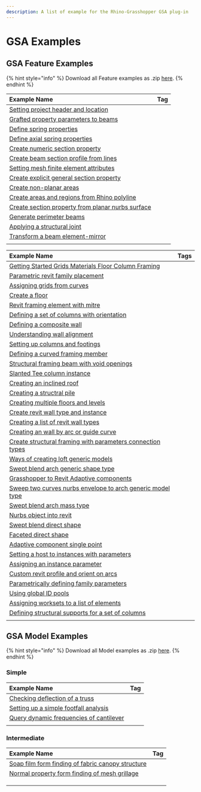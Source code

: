 ```yaml
---
description: A list of example for the Rhino-Grasshopper GSA plug-in
---
```


# GSA Examples

## GSA Feature Examples

{% hint style="info" %}
Download all Feature examples as .zip [here](https://drive.google.com/file/d/11T8GvvWn8wcPe16GC7LQEOdUSkbjwAYa/view?usp=sharing).
{% endhint %}

| Example Name | Tag |
| :--- | :--- |
| [Setting project header and location](https://drive.google.com/file/d/11SEdRVAZX5hMeUbh9uGCmJdtyznM0mbh/view?usp=sharing)  |  |
| [Grafted property parameters to beams](https://drive.google.com/file/d/11QQEj50YQXniSMTJ-VS_e1ludVjpCSmY/view?usp=sharing) |  |
| [Define spring properties](https://drive.google.com/file/d/11O3NnfaGPlCnHNWDttDoWYYmEL48VF8s/view?usp=sharing) |  |
| [Define axial spring properties](https://drive.google.com/file/d/11MaIhabZ0RWot8T61ooMdxHJzr2l9FwK/view?usp=sharing) |  |
| [Create numeric section property](https://drive.google.com/file/d/1186-lfhgtv4flFxU8gYQfUZ530vJ3HfS/view?usp=sharing) |  |
| [Create beam section profile from lines](https://drive.google.com/file/d/117yorK9bInwh5Et_zNF8M-VXtaTMxwSc/view?usp=sharing) |  |
| [Setting mesh finite element attributes](https://drive.google.com/file/d/116LfDzMe3G7sowd0QzjgoFWz15TCZO3N/view?usp=sharing) |  |
| [Create explicit general section property](https://drive.google.com/file/d/115WOHiFGxhBc7V05PqlDhMwfGknmDv17/view?usp=sharing) |  |
| [Create non-planar areas](https://drive.google.com/file/d/113Iz1ItT5vmakOujbFFRCxGYQwfRE0Mh/view?usp=sharing)  |  |
| [Create areas and regions from Rhino polyline](https://drive.google.com/file/d/1110_Eb41FRk_71D_Cd1ZxiXsIAWztBRu/view?usp=sharing) |  |
| [Create section property from planar nurbs surface](https://drive.google.com/file/d/110HZSQIuX2UwH2F0UCiFoSmbQ8NbEqUL/view?usp=sharing) |  |
| [Generate perimeter beams](https://drive.google.com/file/d/110AX_pTs8wlDPvvkRvaSoRUIa21AW4by/view?usp=sharing) |  |
| [Applying a structural joint](https://drive.google.com/file/d/10tASWSa0NEPMQxeIXqUA1TVUJL9NCK9m/view?usp=sharing) |  |
| [Transform a beam element-mirror](https://drive.google.com/file/d/10jnsBav_h89IiL52mqVetqPKvyBP8IpJ/view?usp=sharing) |  |
|  |  |

| Example Name | Tags |
| :--- | :--- |
| [Getting Started Grids Materials Floor Column Framing](https://drive.google.com/file/d/138lRQJv3KWTyqpSvb-N811IDthOcTsuP/view?usp=sharing)  |  |
| [Parametric revit family placement](https://drive.google.com/file/d/12GVh9hwVp2Xq0mGxlKfTErh-lXtM64bm/view?usp=sharing)  |  |
| [Assigning grids from curves](https://drive.google.com/file/d/13PKTA3fMYdZj3pgyfHdeW3q-JPl3Ktn1/view?usp=sharing)  |  |
| [Create a floor](https://drive.google.com/file/d/14ILGB3OFGL-wIvO5LJValom7csqJlFqY/view?usp=sharing)  |  |
| [Revit framing element with mitre](https://drive.google.com/file/d/12DbviiA8VEssLvKu01RbhevLNUFEjGNp/view?usp=sharing)  |  |
| [Defining a set of columns with orientation](https://drive.google.com/file/d/13Xv7jsbusgm-gIE-0AVSWpKzydg8gn7Y/view?usp=sharing)  |  |
| [Defining a composite wall](https://drive.google.com/file/d/12tll9VeplqogueS1yDzZs7yjSJCvocvz/view?usp=sharing)  |  |
| [Understanding wall alignment](https://drive.google.com/file/d/12FaIgAJllrSpEOcdg2qeTRamGh1JXMrF/view?usp=sharing)  |  |
| [Setting up columns and footings](https://drive.google.com/file/d/12fJ_zePNVyzvep5Raim90ooW7aDACUSE/view?usp=sharing)  |  |
| [Defining a curved framing member](https://drive.google.com/file/d/13yydLMOdegsOvyII_UpyVcBJlCJ916dk/view?usp=sharing)  |  |
| [Structural framing beam with void openings](https://drive.google.com/file/d/12cN6cfCcjn1jcWqrF_jY0CCDXMhVhRFG/view?usp=sharing)  |  |
| [Slanted Tee column instance](https://drive.google.com/file/d/133rUSRrTT6OufHSeq6cEY74q2sYDSc1J/view?usp=sharing)  |  |
| [Creating an inclined roof](https://drive.google.com/file/d/12cZbk4YQFLyWEwiZyMEAatpgeOwN7U0g/view?usp=sharing)  |  |
| [Creating a structral pile](https://drive.google.com/file/d/13r29p7Oq0YlVvz-FhplxHORNmLSlfrwv/view?usp=sharing)  |  |
| [Creating multiple floors and levels](https://drive.google.com/file/d/13Cm-pxSdLH8pE0OgnXxpdKGW0CgRuT7g/view?usp=sharing)  |  |
| [Create revit wall type and instance](https://drive.google.com/file/d/12hh3IJZH1dGgRV6syrg-HCiZwJzyHmhE/view?usp=sharing)  |  |
| [Creating a list of revit wall types](https://drive.google.com/file/d/12zgjc43EYMYNesrdUyyXMr3tIaxR_nXp/view?usp=sharing)  |  |
| [Creating an wall by arc or guide curve](https://drive.google.com/file/d/148I4VDTxai_dJt1I6DLah8O_mazoPIcm/view?usp=sharing)  |  |
| [Create structural framing with parameters connection types](https://drive.google.com/file/d/147d2UBggXNXevo9_VhASC-AUEeHI8InV/view?usp=sharing)  |  |
| [Ways of creating loft generic models](https://drive.google.com/file/d/149ytwE__WkC69iKoUrbAnU12_jrfNWPC/view?usp=sharing)  |  |
| [Swept blend arch generic shape type](https://drive.google.com/file/d/12eJj62F_8k4K47HGgOSA70OKxcBQiCdM/view?usp=sharing)  |  |
| [Grasshopper to Revit Adaptive components](https://drive.google.com/file/d/13EcOPgHGv0KAmXeCmBJS-bioQe89rdLX/view?usp=sharing)  |  |
| [Sweep two curves nurbs envelope to arch generic model type](https://drive.google.com/file/d/12CLP5A8SN0ApZolOagKYxw1JSPIUjg5g/view?usp=sharing)  |  |
| [Swept blend arch mass type](https://drive.google.com/file/d/12DuQPooeP9VUhX2i2IpgQrGIvqOv-UfR/view?usp=sharing)  |  |
| [Nurbs object into revit](https://drive.google.com/file/d/12f35XxgQX357womYw_m_vPFkuXg_sTkg/view?usp=sharing)  |  |
| [Swept blend direct shape](https://drive.google.com/file/d/13WaKQXmS0zxjG9WnhHJumtYlNjDdyfHi/view?usp=sharing)  |  |
| [Faceted direct shape](https://drive.google.com/file/d/13zIVoynkEJdg1BJhk-CcGU0mIc4zv4v-/view?usp=sharing)  |  |
| [Adaptive component single point](https://drive.google.com/file/d/14BezeyoDAgcD5NkrKtAzvXAK9FXHQKGj/view?usp=sharing)  |  |
| [Setting a host to instances with parameters](https://drive.google.com/file/d/12vA8oVLsofmYCCpPOL1jnyHSM4kBmx3g/view?usp=sharing)  |  |
| [Assigning an instance parameter](https://drive.google.com/file/d/13BpLIWtsijYKYLpDw2OyDgfVzFA04UxX/view?usp=sharing)  |  |
| [Custom revit profile and orient on arcs](https://drive.google.com/file/d/13Ds3xudPFMYZ1uq0XvV-LiDRBZ3z-82E/view?usp=sharing)  |  |
| [Parametrically defining family parameters](https://drive.google.com/file/d/13bLfeY_5Z-GoLglDgMNia5oZYSPtq4A7/view?usp=sharing)  |  |
| [Using global ID pools](https://drive.google.com/file/d/13r-hsumblF0sXKacJGufF9XcOmHEiLjK/view?usp=sharing)  |  |
| [Assigning worksets to a list of elements](https://drive.google.com/file/d/12tx6-08KzwYuXZPmvdhtVawFgJd7Dp44/view?usp=sharing)  |  |
| [Defining structural supports for a set of columns](https://drive.google.com/file/d/13o_zJWHLpwwUJKbpe654WqJwZMlnmvcT/view?usp=sharing)  |  |
|  |  |




## GSA Model Examples

{% hint style="info" %}
Download all Model examples as .zip [here](https://drive.google.com/file/d/11omzz6bJKkRcSGwcrIB0SbjpbGkBwq16/view?usp=sharing).
{% endhint %}

### Simple

| Example Name | Tag |
| :--- | :--- |
| [Checking deflection of a truss](https://drive.google.com/file/d/11h6Ayccg-4OS1Ulf06Is2kl3FEAjexvz/view?usp=sharing) |  |
| [Setting up a simple footfall analysis](https://drive.google.com/file/d/11caNMiVOBrUDCtl-eY3QSMG2KKfU2YO-/view?usp=sharing) |  |
| [Query dynamic frequencies of cantilever](https://drive.google.com/file/d/11caNMiVOBrUDCtl-eY3QSMG2KKfU2YO-/view?usp=sharing) |  |
|  |  |

### Intermediate

| Example Name | Tag |
| :--- | :--- |
| [Soap film form finding of fabric canopy structure](https://drive.google.com/file/d/11i6zRY4hVrVUma4LQWJF2tWVQ7n7trFL/view?usp=sharing) |  |
| [Normal property form finding of mesh grillage](https://drive.google.com/file/d/11ZEaQq6sTVEs4Y71DogOqRHuJhn7_DWw/view?usp=sharing) |  |
|  |  |
|  |  |
|  |  |

